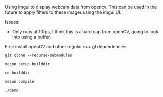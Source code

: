 Using imgui to display webcam data from opencv. This can be used in the future to apply filters to these images using the imgui UI.

Issues:
* Only runs at 10fps, I think this is a hard cap from openCV, going to look into using a buffer.

First install openCV and other regular c++ gl dependencies.

```
git clone --recurse-submodules
```
```
meson setup builddir
```

```
cd builddir
```

```
meson compile
```

```
./demo
```